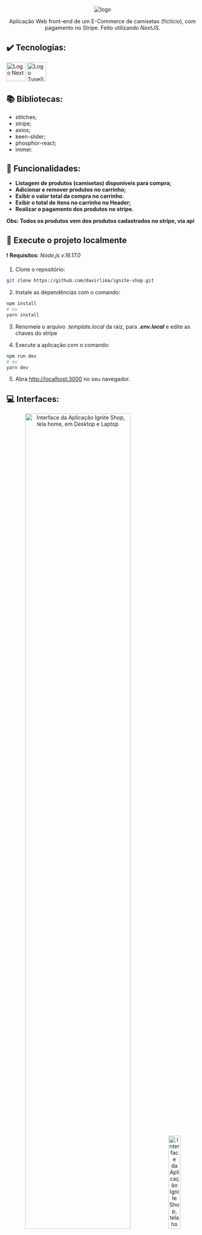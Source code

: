 <div align="center">

![logo](https://user-images.githubusercontent.com/97968740/195141792-afad2581-f5cb-4fce-8391-6afa12dc7cd0.svg)

Aplicação Web front-end de um E-Commerce de camisetas (fictício), com pagamento no Stripe. Feito utilizando _NextJS_.

<!-- :link: <https://coffee-delivery-davirlima.vercel.app/> :link: -->

</div>

## :heavy_check_mark: Tecnologias:

<div>
  <img 
    height="50px"
    src="https://cdn.aglty.io/bwql7jyk/Attachments/NewItems/image_20211214122557_0.png"
    alt="Logo Next"
  />
  <img 
    height="50px"
    src="https://cdn.jsdelivr.net/gh/devicons/devicon/icons/typescript/typescript-original.svg"
    alt="Logo TypeScript"
  />
</div>

## :books: Bibliotecas:

- stitches;
- stripe;
- axios;
- keen-slider;
- phosphor-react;
- immer.

## :hammer: Funcionalidades:

- **Listagem de produtos (camisetas) disponíveis para compra;**
- **Adicionar e remover produtos no carrinho;**
- **Exibir o valor total da compra no carrinho.**
- **Exibir o total de itens no carrinho no Header;**
- **Realizar o pagamento dos produtos no stripe.**

**Obs: Todos os produtos vem dos produtos cadastrados no stripe, via api**

## :open_file_folder: Execute o projeto localmente

:heavy_exclamation_mark: **Requisitos:** *Node.js v.16.17.0*

1. Clone o repositório:

 ~~~bash
 git clone https://github.com/davirlima/ignite-shop.git
 ~~~
 
2. Instale as dependências com o comando:

  ~~~bash
  npm install
  # ou
  yarn install
  ~~~
  
3. Renomeie o arquivo _.template.local_ da raiz, para **_.env.local_** e edite as chaves do stripe 
  
4. Execute a aplicação com o comando:

  ~~~bash
  npm run dev
  # ou
  yarn dev
  ~~~
  
 5. Abra [http://localhost:3000](http://localhost:3000) no seu navegador.

## :computer: Interfaces:

<div align="center">
  <img
   src="https://user-images.githubusercontent.com/97968740/195144693-8ac10b7e-4fdb-4da8-bdf7-b4e206234833.png"
   alt="Interface da Aplicação Ignite Shop, tela home, em Desktop e Laptop"
   width=74%
  />
  <img
   src="https://user-images.githubusercontent.com/97968740/195144936-4c03e88d-0716-46ec-acce-e9737881f833.png"
   alt="Interface da Aplicação Ignite Shop, tela home, em Mobile"
   width=25%
  />
  <img
   src="https://user-images.githubusercontent.com/97968740/195145284-70433c33-79c0-44c5-8c75-c8ffa9aab3cb.png"
   alt="Interface da Aplicação Ignite Shop, tela de descrição do produto, em Desktop e Laptop"
   width=74%
  />
  <img
   src="https://user-images.githubusercontent.com/97968740/195145493-9713deb0-f7db-408d-bcaa-8bbf211d6786.png"
   alt="Interface da Aplicação Ignite Shop, tela de descição do produto, em Mobile"
   width=25%
  />
  <img
   src="https://user-images.githubusercontent.com/97968740/195145942-8014cc7d-8a59-4c64-be32-86aaa854c134.png"
   alt="Interface da Aplicação Ignite Shop, modal do carrinho, em Desktop e Laptop"
   width=74%
  />
  <img
   src="https://user-images.githubusercontent.com/97968740/195145689-a85ed24c-1ba4-4abe-966e-efd9a7c3c7b2.png"
   alt="Interface da Aplicação Ignite Shop, modal do carrinho, em Mobile"
   width=25%
  />
  <img
   src="https://user-images.githubusercontent.com/97968740/195146287-bb523104-7a29-4513-a279-205a3aed2ef4.png"
   alt="Interface da Aplicação Ignite Shop, tela de pagamento do stripe, em Desktop e Laptop"
   width=74%
  />
  <img
   src="https://user-images.githubusercontent.com/97968740/195146663-ebc342cb-692d-4083-8787-615d152e07d6.png"
   alt="Interface da Aplicação Ignite Shop, tela de pagamento do stripe, em Mobile"
   width=25%
  />
  <img
   src="https://user-images.githubusercontent.com/97968740/195147354-e84226a2-ce6b-4bad-94ca-b1ad33d36439.png"
   alt="Interface da Aplicação Ignite Shop, pagina de confirmação de compra, em Desktop e Laptop"
   width=74%
  />
  <img
   src="https://user-images.githubusercontent.com/97968740/195147543-4357382f-0aed-47f7-a491-456d319e10c6.png"
   alt="Interface da Aplicação Ignite Shop, pagina de confirmação de compra, em Mobile"
   width=25%
  />
  <img
   src="https://user-images.githubusercontent.com/97968740/195149494-323b8a7e-e114-4f4b-9a6c-fddca9c06ec6.gif"
   alt="GIF demonstrativo da aplicação"
   width=99%
   align="center"
  />
</div>
